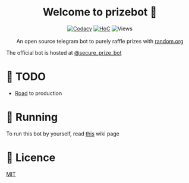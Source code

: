 <h1 align="center">Welcome to prizebot 👋</h1>
<p align="center">
    <a href="https://www.codacy.com/gh/y9san9/prizebot/dashboard?utm_source=github.com&amp;utm_medium=referral&amp;utm_content=y9san9/prizebot&amp;utm_campaign=Badge_Grade"><img alt="Codacy" src="https://app.codacy.com/project/badge/Grade/ef298b554e2340508e1f8b1635dcc6b9"/></a>
    <a href="https://hitsofcode.com/github/y9san9/prizebot/view?branch=master"><img alt="HoC" src="https://hitsofcode.com/github/y9san9/prizebot?branch=master"/></a>
    <img src="https://hits.seeyoufarm.com/api/count/incr/badge.svg?url=https://github.com/y9san9/prizebot&title=views%20daily/total" alt="Views" />
    <br><br>
    An open source telegram bot to purely raffle prizes with <a href="https://random.org">random.org</a>
</p>

The official bot is hosted at [@secure_prize_bot](https://t.me/secure_prize_bot)

# 🚩 TODO
- [Road](https://github.com/y9san9/prizebot/milestone/1) to production 

# 🚀 Running
To run this bot by yourself, read [this](https://github.com/y9san9/prizebot/wiki/Running-Tutorial) wiki page

# 📖 Licence
[MIT](https://github.com/y9san9/prizebot/blob/master/LICENCE)
